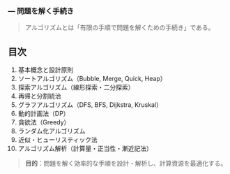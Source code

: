### ― 問題を解く手続き

> アルゴリズムとは「有限の手順で問題を解くための手続き」である。

## 目次

1. 基本概念と設計原則
2. ソートアルゴリズム（Bubble, Merge, Quick, Heap）
3. 探索アルゴリズム（線形探索・二分探索）
4. 再帰と分割統治
5. グラフアルゴリズム（DFS, BFS, Dijkstra, Kruskal）
6. 動的計画法（DP）
7. 貪欲法（Greedy）
8. ランダム化アルゴリズム
9. 近似・ヒューリスティック法
10. アルゴリズム解析（計算量・正当性・漸近記法）

> **目的**：問題を解く効率的な手順を設計・解析し、計算資源を最適化する。
